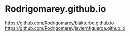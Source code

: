 # Rodrigomarey.github.io
https://github.com/Rodrigomarey/blakturbo.github.io
https://github.com/Rodrigomarey/javiernfigueroa.github.io
